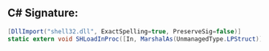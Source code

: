 
## C# Signature:
```cs
[DllImport("shell32.dll", ExactSpelling=true, PreserveSig=false)]
static extern void SHLoadInProc([In, MarshalAs(UnmanagedType.LPStruct)] Guid rclsid);
```
